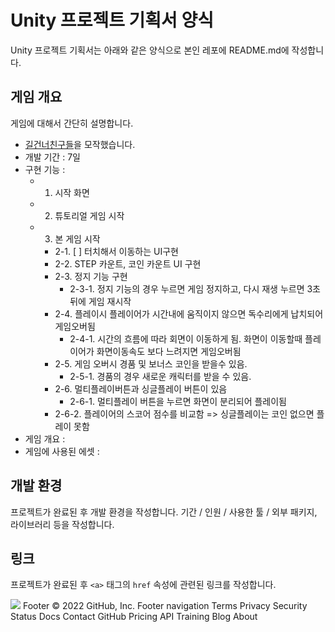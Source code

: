 # Unity 프로젝트 기획서 양식
Unity 프로젝트 기획서는 아래와 같은 양식으로
본인 레포에 README.md에 작성합니다.

## 게임 개요
게임에 대해서 간단히 설명합니다.

- [길건너친구들](https://play.google.com/store/apps/details?id=com.yodo1.crossyroad&hl=ko&gl=US)을 모작했습니다.
 - 개발 기간 : 7일
- 구현 기능 :
  - 1. 시작 화면
  - 2. 튜토리얼 게임 시작
  - 3. 본 게임 시작
    - 2-1. [ ] 터치해서 이동하는 UI구현
    - 2-2. STEP 카운트, 코인 카운트 UI 구현
    - 2-3. 정지 기능 구현
      - 2-3-1. 정지 기능의 경우 누르면 게임 정지하고, 다시 재생 누르면 3초뒤에 게임 재시작
    - 2-4. 플레이시 플레이어가 시간내에 움직이지 않으면 독수리에게 납치되어 게임오버됨
      - 2-4-1. 시간의 흐름에 따라 회면이 이동하게 됨. 화면이 이동할때 플레이어가 화면이동속도 보다 느려지면 게임오버됨
    - 2-5. 게임 오버시 경품 및 보너스 코인을 받을수 있음.
      - 2-5-1. 경품의 경우 새로운 캐릭터를 받을 수 있음.
    - 2-6. 멀티플레이버튼과 싱글플레이 버튼이 있음
      - 2-6-1. 멀티플레이 버튼을 누르면 화면이 분리되어 플레이됨 
    - 2-6-2. 플레이어의 스코어 점수를 비교함 => 싱글플레이는 코인 없으면 플레이 못함 
- 게임 개요 :
- 게임에 사용된 에셋 : 

## 개발 환경
프로젝트가 완료된 후 개발 환경을 작성합니다. 기간 / 인원 / 사용한 툴 / 외부 패키지, 라이브러리 등을 작성합니다.

## 링크
프로젝트가 완료된 후 `<a>` 태그의 `href` 속성에 관련된 링크를 작성합니다.

<a href="https://www.youtube.com"><img src="https://img.shields.io/badge/Youtube-FF0000?style=for-the-badge&logo=Youtube&logoColor=white"></a>
Footer
© 2022 GitHub, Inc.
Footer navigation
Terms
Privacy
Security
Status
Docs
Contact GitHub
Pricing
API
Training
Blog
About
